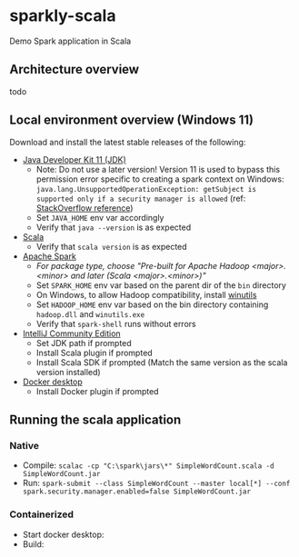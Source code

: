 # sparkly-scala
Demo Spark application in Scala

## Architecture overview
todo

## Local environment overview (Windows 11)
Download and install the latest stable releases of the following:
- [Java Developer Kit 11 (JDK)](https://www.oracle.com/sg/java/technologies/javase/jdk11-archive-downloads.html)
    - Note: Do not use a later version! Version 11 is used to bypass this permission error specific to creating a spark context on Windows: `java.lang.UnsupportedOperationException: getSubject is supported only if a security manager is allowed` (ref: [StackOverflow reference](https://stackoverflow.com/a/79017758))
    - Set `JAVA_HOME` env var accordingly
    - Verify that `java --version` is as expected
- [Scala](https://www.scala-lang.org/download/)
    - Verify that `scala version` is as expected
- [Apache Spark](https://spark.apache.org/downloads.html)
    - _For package type, choose "Pre-built for Apache Hadoop \<major\>.\<minor\> and later (Scala \<major\>.\<minor\>)"_
    - Set `SPARK_HOME` env var based on the parent dir of the `bin` directory
    - On Windows, to allow Hadoop compatibility, install [winutils](https://github.com/cdarlint/winutils)
    - Set `HADOOP_HOME` env var based on the bin directory containing `hadoop.dll` and `winutils.exe`
    - Verify that `spark-shell` runs without errors
- [IntelliJ Community Edition](https://www.jetbrains.com/idea/)
    - Set JDK path if prompted
    - Install Scala plugin if prompted
    - Install Scala SDK if prompted (Match the same version as the scala version installed)
- [Docker desktop](https://docs.docker.com/desktop/)
    - Install Docker plugin if prompted

## Running the scala application
### Native
- Compile: `scalac -cp "C:\spark\jars\*" SimpleWordCount.scala -d SimpleWordCount.jar`
- Run: `spark-submit --class SimpleWordCount --master local[*] --conf spark.security.manager.enabled=false SimpleWordCount.jar`

### Containerized
- Start docker desktop:
- Build: 